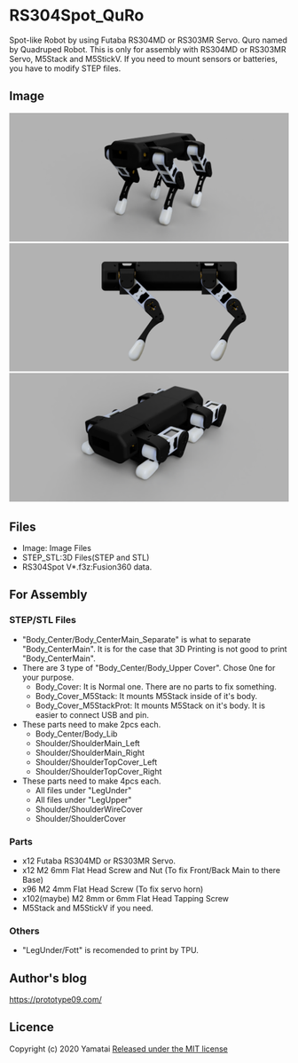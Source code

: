 # RS304Spot_QuRo
Spot-like Robot by using Futaba RS304MD or RS303MR Servo. Quro named by Quadruped Robot.
This is only for assembly with RS304MD or RS303MR Servo, M5Stack and M5StickV. If you need to mount sensors or batteries, you have to modify STEP files.

## Image
![Stand View](/Image/RS304Spot_Stand.png)
![Stand View2](/Image/RS304Spot_Stand2.png)
![Down View](/Image/RS304Spot_Down.png)

## Files
- Image: Image Files
- STEP_STL:3D Files(STEP and STL)
- RS304Spot V*.f3z:Fusion360 data.

## For Assembly
### STEP/STL Files
- "Body_Center/Body_CenterMain_Separate" is what to separate "Body_CenterMain". It is for the case that 3D Printing is not good to print "Body_CenterMain".
- There are 3 type of "Body_Center/Body_Upper Cover". Chose 0ne for your purpose.
  -  Body_Cover: It is Normal one. There are no parts to fix something.
  - Body_Cover_M5Stack: It mounts M5Stack inside of it's body.
  - Body_Cover_M5StackProt: It mounts M5Stack on it's body. It is easier to connect USB and pin.
- These parts need to make 2pcs each.
  - Body_Center/Body_Lib
  - Shoulder/ShoulderMain_Left
  - Shoulder/ShoulderMain_Right
  - Shoulder/ShoulderTopCover_Left
  - Shoulder/ShoulderTopCover_Right
- These parts need to make 4pcs each.
  - All files under "LegUnder"
  - All files under "LegUpper"
  - Shoulder/ShoulderWireCover
  - Shoulder/ShoulderCover

### Parts
- x12 Futaba RS304MD or RS303MR Servo.
- x12 M2 6mm Flat Head Screw and Nut (To fix Front/Back Main to there Base)
- x96 M2 4mm Flat Head Screw (To fix servo horn)
- x102(maybe) M2 8mm or 6mm Flat Head Tapping Screw
- M5Stack and M5StickV if you need.

### Others
- "LegUnder/Fott" is recomended to print by TPU.

## Author's blog
https://prototype09.com/

## Licence
Copyright (c) 2020 Yamatai
[Released under the MIT license](https://opensource.org/licenses/mit-license.php)

